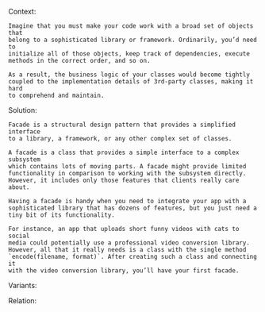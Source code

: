Context:

    Imagine that you must make your code work with a broad set of objects that 
    belong to a sophisticated library or framework. Ordinarily, you’d need to 
    initialize all of those objects, keep track of dependencies, execute 
    methods in the correct order, and so on.

    As a result, the business logic of your classes would become tightly 
    coupled to the implementation details of 3rd-party classes, making it hard 
    to comprehend and maintain.

Solution:

    Facade is a structural design pattern that provides a simplified interface 
    to a library, a framework, or any other complex set of classes.    

    A facade is a class that provides a simple interface to a complex subsystem 
    which contains lots of moving parts. A facade might provide limited 
    functionality in comparison to working with the subsystem directly. 
    However, it includes only those features that clients really care about.

    Having a facade is handy when you need to integrate your app with a 
    sophisticated library that has dozens of features, but you just need a 
    tiny bit of its functionality.

    For instance, an app that uploads short funny videos with cats to social 
    media could potentially use a professional video conversion library. 
    However, all that it really needs is a class with the single method 
    `encode(filename, format)`. After creating such a class and connecting it 
    with the video conversion library, you’ll have your first facade.

Variants:

Relation: